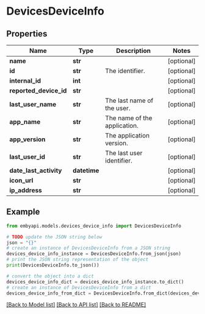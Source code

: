 # DevicesDeviceInfo


## Properties

Name | Type | Description | Notes
------------ | ------------- | ------------- | -------------
**name** | **str** |  | [optional] 
**id** | **str** | The identifier. | [optional] 
**internal_id** | **int** |  | [optional] 
**reported_device_id** | **str** |  | [optional] 
**last_user_name** | **str** | The last name of the user. | [optional] 
**app_name** | **str** | The name of the application. | [optional] 
**app_version** | **str** | The application version. | [optional] 
**last_user_id** | **str** | The last user identifier. | [optional] 
**date_last_activity** | **datetime** |  | [optional] 
**icon_url** | **str** |  | [optional] 
**ip_address** | **str** |  | [optional] 

## Example

```python
from embyapi.models.devices_device_info import DevicesDeviceInfo

# TODO update the JSON string below
json = "{}"
# create an instance of DevicesDeviceInfo from a JSON string
devices_device_info_instance = DevicesDeviceInfo.from_json(json)
# print the JSON string representation of the object
print(DevicesDeviceInfo.to_json())

# convert the object into a dict
devices_device_info_dict = devices_device_info_instance.to_dict()
# create an instance of DevicesDeviceInfo from a dict
devices_device_info_from_dict = DevicesDeviceInfo.from_dict(devices_device_info_dict)
```
[[Back to Model list]](../README.md#documentation-for-models) [[Back to API list]](../README.md#documentation-for-api-endpoints) [[Back to README]](../README.md)


